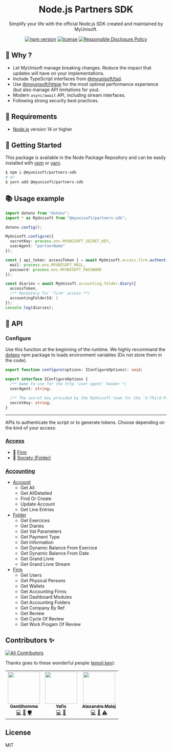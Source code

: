 
<p align="center"><h1 align="center">
  Node.js Partners SDK
</h1>

<p align="center">
  Simplify your life with the official Node.js SDK created and maintained by MyUnisoft.
</p>

<p align="center">
    <a href="https://github.com/MyUnisoft/node-partners-sdk"><img src="https://img.shields.io/github/package-json/v/MyUnisoft/node-partners-sdk?style=flat-square" alt="npm version"></a>
    <a href="https://github.com/MyUnisoft/node-partners-sdk"><img src="https://img.shields.io/github/license/MyUnisoft/node-partners-sdk?style=flat-square" alt="license"></a>
    <a href="./SECURITY.md"><img src="https://img.shields.io/badge/Security-Responsible%20Disclosure-yellow.svg?style=flat-square" alt="Responsible Disclosure Policy" /></a>
</p>

## 👀 Why ?
- Let MyUnisoft manage breaking changes. Reduce the impact that updates will have on your implementations.
- Include TypeScript interfaces from [@myunisoft/tsd](https://github.com/MyUnisoft/tsd).
- Use [@myunisoft/httpie](https://github.com/MyUnisoft/httpie) for the most optimal performance experience (but also manage API limitations for you).
- Modern `async/await` API, including stream interfaces.
- Following strong security best practices.

## 🚧 Requirements
- [Node.js](https://nodejs.org/en/) version 14 or higher

## 🚀 Getting Started

This package is available in the Node Package Repository and can be easily installed with [npm](https://docs.npmjs.com/getting-started/what-is-npm) or [yarn](https://yarnpkg.com).

```bash
$ npm i @myunisoft/partners-sdk
# or
$ yarn add @myunisoft/partners-sdk
```

## 📚 Usage example

```ts
import dotenv from "dotenv";
import * as MyUnisoft from "@myunisoft/partners-sdk";

dotenv.config();

MyUnisoft.configure({
  secretKey: process.env.MYUNISOFT_SECRET_KEY,
  userAgent: "partnerName"
});

const { api_token: accessToken } = await MyUnisoft.access.firm.authenticate({
  mail: process.env.MYUNISOFT_MAIL,
  password: process.env.MYUNISOFT_PASSWORD
});

const diaries = await MyUnisoft.accounting.folder.diary({
  accessToken,
  /** Mandatory for 'firm' access **/
  accountingFolderId: 1
});
console.log(diaries);
```

## 📜 API

### Configure

Use this function at the beginning of the runtime. We highly recommand the [dotenv](https://www.npmjs.com/package/dotenv) npm package to loads environment variables (Do not store them in the code).

```ts
export function configure(options: IConfigureOptions): void;

export interface IConfigureOptions {
  /** Name to use for the http 'user-agent' header */
  userAgent: string;

  /** The secret key provided by the MyUnisoft team for the 'X-Third-Party-Secret' header */
  secretKey: string;
}
```

---

APIs to authenticate the script or to generate tokens. Choose depending on the kind of your access:

### [Access](./docs/api/access)
- 🔹 [Firm](./docs/api/access/firm.md)
- 🔸 [Society (Folder)](./docs/api/access/society.md)

### [Accounting](./docs/api/compta)
- [Account](./docs/api/accounting/account.md)
  - Get All
  - Get AllDetailed
  - Find Or Create
  - Update Account
  - Get Line Entries
- [Folder](./docs/api/accounting/folder.md)
  - Get Exercices
  - Get Diaries
  - Get Vat Parameters
  - Get Payment Type
  - Get Information
  - Get Dynamic Balance From Exercice
  - Get Dynamic Balance From Date
  - Get Grand Livre
  - Get Grand Livre Stream
- [Firm](./docs/api/accounting/firm.md)
  - Get Users
  - Get Physical Persons
  - Get Wallets
  - Get Accounting Firms
  - Get Dashboard Modules
  - Get Accounting Folders
  - Get Company By Ref
  - Get Review
  - Get Cycle Of Review
  - Get Work Progam Of Review

## Contributors ✨

<!-- ALL-CONTRIBUTORS-BADGE:START - Do not remove or modify this section -->
[![All Contributors](https://img.shields.io/badge/all_contributors-3-orange.svg?style=flat-square)](#contributors-)
<!-- ALL-CONTRIBUTORS-BADGE:END -->

Thanks goes to these wonderful people ([emoji key](https://allcontributors.org/docs/en/emoji-key)):

<!-- ALL-CONTRIBUTORS-LIST:START - Do not remove or modify this section -->
<!-- prettier-ignore-start -->
<!-- markdownlint-disable -->
<table>
  <tr>
    <td align="center"><a href="https://www.linkedin.com/in/thomas-gentilhomme/"><img src="https://avatars.githubusercontent.com/u/4438263?v=4?s=100" width="100px;" alt=""/><br /><sub><b>Gentilhomme</b></sub></a><br /><a href="https://github.com/MyUnisoft/node-partners-sdk/commits?author=fraxken" title="Code">💻</a> <a href="https://github.com/MyUnisoft/node-partners-sdk/commits?author=fraxken" title="Documentation">📖</a> <a href="#security-fraxken" title="Security">🛡️</a></td>
    <td align="center"><a href="http://sofiand.github.io/portfolio-client/"><img src="https://avatars.githubusercontent.com/u/39944043?v=4?s=100" width="100px;" alt=""/><br /><sub><b>Yefis</b></sub></a><br /><a href="https://github.com/MyUnisoft/node-partners-sdk/commits?author=SofianD" title="Code">💻</a> <a href="https://github.com/MyUnisoft/node-partners-sdk/commits?author=SofianD" title="Documentation">📖</a></td>
    <td align="center"><a href="https://github.com/AlexandreMalaj"><img src="https://avatars.githubusercontent.com/u/32218832?v=4?s=100" width="100px;" alt=""/><br /><sub><b>Alexandre Malaj</b></sub></a><br /><a href="https://github.com/MyUnisoft/node-partners-sdk/commits?author=AlexandreMalaj" title="Code">💻</a> <a href="https://github.com/MyUnisoft/node-partners-sdk/commits?author=AlexandreMalaj" title="Documentation">📖</a> <a href="https://github.com/MyUnisoft/node-partners-sdk/commits?author=AlexandreMalaj" title="Tests">⚠️</a></td>
  </tr>
</table>

<!-- markdownlint-restore -->
<!-- prettier-ignore-end -->

<!-- ALL-CONTRIBUTORS-LIST:END -->

## License
MIT
